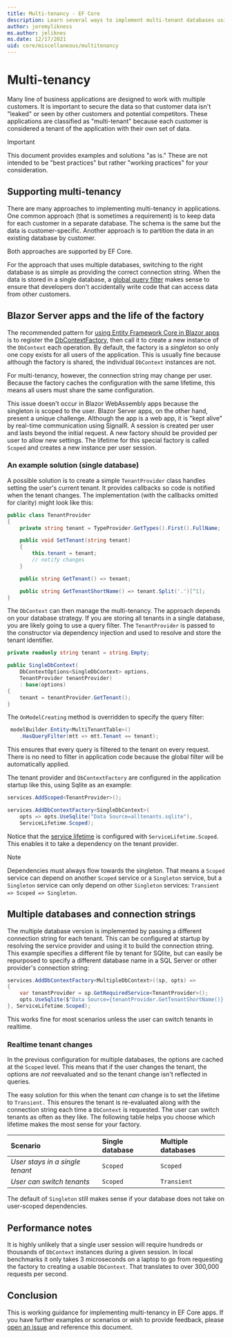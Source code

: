 ```yaml
---
title: Multi-tenancy - EF Core
description: Learn several ways to implement multi-tenant databases using Entity Framework Core.
author: jeremylikness
ms.author: jeliknes
ms.date: 12/17/2021
uid: core/miscellaneous/multitenancy
---
```

# Multi-tenancy

Many line of business applications are designed to work with multiple customers. It is important to secure the data so that customer data isn't "leaked" or seen by other customers and potential competitors. These applications are classified as "multi-tenant" because each customer is considered a tenant of the application with their own set of data.

> [!IMPORTANT]
> This document provides examples and solutions "as is." These are not intended to be "best practices" but rather "working practices" for your consideration.

## Supporting multi-tenancy

There are many approaches to implementing multi-tenancy in applications. One common approach (that is sometimes a requirement) is to keep data for each customer in a separate database. The schema is the same but the data is customer-specific. Another approach is to partition the data in an existing database by customer.

Both approaches are supported by EF Core.

For the approach that uses multiple databases, switching to the right database is as simple as providing the correct connection string. When the data is stored in a single database, a [global query filter](/ef/core/querying/filters) makes sense to ensure that developers don't accidentally write code that can access data from other customers.

## Blazor Server apps and the life of the factory

The recommended pattern for [using Entity Framework Core in Blazor apps](/aspnet/core/blazor/blazor-server-ef-core) is to register the [DbContextFactory](/ef/core/dbcontext-configuration/#using-a-dbcontext-factory-eg-for-blazor), then call it to create a new instance of the `DbContext` each operation. By default, the factory is a _singleton_ so only one copy exists for all users of the application. This is usually fine because although the factory is shared, the individual `DbContext` instances are not.

For multi-tenancy, however, the connection string may change per user. Because the factory caches the configuration with the same lifetime, this means all users must share the same configuration.

This issue doesn't occur in Blazor WebAssembly apps because the singleton is scoped to the user. Blazor Server apps, on the other hand, present a unique challenge. Although the app is a web app, it is "kept alive" by real-time communication using SignalR. A session is created per user and lasts beyond the initial request. A new factory should be provided per user to allow new settings. The lifetime for this special factory is called `Scoped` and creates a new instance per user session.

### An example solution (single database)

A possible solution is to create a simple `TenantProvider` class handles setting the user's current tenant. It provides callbacks so code is notified when the tenant changes. The implementation (with the callbacks omitted for clarity) might look like this:

```csharp
public class TenantProvider
{
    private string tenant = TypeProvider.GetTypes().First().FullName;

    public void SetTenant(string tenant)
    {
        this.tenant = tenant;
        // notify changes
    }

    public string GetTenant() => tenant;

    public string GetTenantShortName() => tenant.Split('.')[^1];
}
```

The `DbContext` can then manage the multi-tenancy. The approach depends on your database strategy. If you are storing all tenants in a single database, you are likely going to use a query filter. The `TenantProvider` is passed to the constructor via dependency injection and used to resolve and store the tenant identifier.

```csharp
private readonly string tenant = string.Empty;

public SingleDbContext(
    DbContextOptions<SingleDbContext> options,
    TenantProvider tenantProvider)
    : base(options) 
{
    tenant = tenantProvider.GetTenant();
}
```

The `OnModelCreating` method is overridden to specify the query filter:

```csharp
 modelBuilder.Entity<MultiTenantTable>()
    .HasQueryFilter(mtt => mtt.Tenant == tenant);
```

This ensures that every query is filtered to the tenant on every request. There is no need to filter in application code because the global filter will be automatically applied.

The tenant provider and `DbContextFactory` are configured in the application startup like this, using Sqlite as an example:

```csharp
services.AddScoped<TenantProvider>();

services.AddDbContextFactory<SingleDbContext>(
    opts => opts.UseSqlite("Data Source=alltenants.sqlite"),
    ServiceLifetime.Scoped);
```

Notice that the [service lifetime](/dotnet/core/extensions/dependency-injection#service-lifetimes) is configured with `ServiceLifetime.Scoped`. This enables it to take a dependency on the tenant provider.

> [!NOTE]
> Dependencies must always flow towards the singleton. That means a `Scoped` service can depend on another `Scoped` service or a `Singleton` service, but a `Singleton` service can only depend on other `Singleton` services: `Transient => Scoped => Singleton`.

## Multiple databases and connection strings

The multiple database version is implemented by passing a different connection string for each tenant. This can be configured at startup by resolving the service provider and using it to build the connection string. This example specifies a different file by tenant for SQlite, but can easily be repurposed to specify a different database name in a SQL Server or other provider's connection string:

```csharp
services.AddDbContextFactory<MultipleDbContext>((sp, opts) =>
{
    var tenantProvider = sp.GetRequiredService<TenantProvider>();
    opts.UseSqlite($"Data Source={tenantProvider.GetTenantShortName()}.sqlite");
}, ServiceLifetime.Scoped);
```

This works fine for most scenarios unless the user can switch tenants in realtime.

### Realtime tenant changes

In the previous configuration for multiple databases, the options are cached at the `Scoped` level. This means that if the user changes the tenant, the options are _not_ reevaluated and so the tenant change isn't reflected in queries.

The easy solution for this when the tenant _can_ change is to set the lifetime to `Transient.` This ensures the tenant is re-evaluated along with the connection string each time a `DbContext` is requested. The user can switch tenants as often as they like. The following table helps you choose which lifetime makes the most sense for your factory.

|**Scenario**|**Single database**|**Multiple databases**|
|:--|:--|:--|
|_User stays in a single tenant_|`Scoped`|`Scoped`|
|_User can switch tenants_|`Scoped`|`Transient`|

The default of `Singleton` still makes sense if your database does not take on user-scoped dependencies.

## Performance notes

It is highly unlikely that a single user session will require hundreds or thousands of `DbContext` instances during a given session. In local benchmarks it only takes 3 microseconds on a laptop to go from requesting the factory to creating a usable `DbContext`. That translates to over 300,000 requests per second.

## Conclusion

This is working guidance for implementing multi-tenancy in EF Core apps. If you have further examples or scenarios or wish to provide feedback, please [open an issue](https://github.com/dotnet/EntityFramework.Docs/issues/new) and reference this document.
